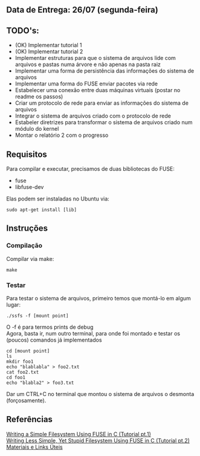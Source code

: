 ## Data de Entrega: 26/07 (segunda-feira)
## TODO's:
* (OK) Implementar tutorial 1
* (OK) Implementar tutorial 2
* Implementar estruturas para que o sistema de arquivos lide com arquivos e 
pastas numa árvore e não apenas na pasta raiz
* Implementar uma forma de persistência das informações do sistema de arquivos
* Implementar uma forma do FUSE enviar pacotes via rede
* Estabelecer uma conexão entre duas máquinas virtuais (postar no readme os passos)
* Criar um protocolo de rede para enviar as informações do sistema de arquivos
* Integrar o sistema de arquivos criado com o protocolo de rede
* Estabeler diretrizes para transformar o sistema de arquivos criado num módulo do kernel
* Montar o relatório 2 com o progresso

## Requisitos
Para compilar e executar, precisamos de duas bibliotecas do FUSE:
- fuse  
- libfuse-dev  

Elas podem ser instaladas no Ubuntu via:

    sudo apt-get install [lib]
    
## Instruções
### Compilação
Compilar via make:  

    make  
### Testar
Para testar o sistema de arquivos, primeiro temos que montá-lo em algum lugar:

    ./ssfs -f [mount point]

O -f é para termos prints de debug  
Agora, basta ir, num outro terminal, para onde foi montado e testar os (poucos) comandos já implementados

    cd [mount point]  
    ls
    mkdir foo1
    echo "blablabla" > foo2.txt
    cat foo2.txt
    cd foo1
    echo "blabla2" > foo3.txt

Dar um CTRL+C no terminal que montou o sistema de arquivos o desmonta (forçosamente).

## Referências
[Writing a Simple Filesystem Using FUSE in C (Tutorial pt.1)](https://www.maastaar.net/fuse/linux/filesystem/c/2016/05/21/writing-a-simple-filesystem-using-fuse/)  
[Writing Less Simple, Yet Stupid Filesystem Using FUSE in C (Tutorial pt.2)](https://www.maastaar.net/fuse/linux/filesystem/c/2019/09/28/writing-less-simple-yet-stupid-filesystem-using-FUSE-in-C/)  
[Materiais e Links Úteis](https://docs.google.com/document/d/18UsBey2D0xK0Cs2s6lnUbjN2LXHZ2yL9lT4s0OJkb68/edit)



